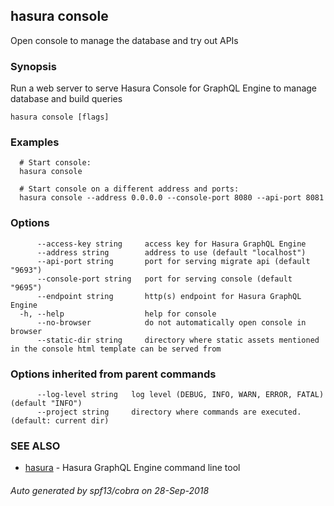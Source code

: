 ## hasura console

Open console to manage the database and try out APIs

### Synopsis

Run a web server to serve Hasura Console for GraphQL Engine to manage database and build queries

```
hasura console [flags]
```

### Examples

```
  # Start console:
  hasura console

  # Start console on a different address and ports:
  hasura console --address 0.0.0.0 --console-port 8080 --api-port 8081
```

### Options

```
      --access-key string     access key for Hasura GraphQL Engine
      --address string        address to use (default "localhost")
      --api-port string       port for serving migrate api (default "9693")
      --console-port string   port for serving console (default "9695")
      --endpoint string       http(s) endpoint for Hasura GraphQL Engine
  -h, --help                  help for console
      --no-browser            do not automatically open console in browser
      --static-dir string     directory where static assets mentioned in the console html template can be served from
```

### Options inherited from parent commands

```
      --log-level string   log level (DEBUG, INFO, WARN, ERROR, FATAL) (default "INFO")
      --project string     directory where commands are executed. (default: current dir)
```

### SEE ALSO

* [hasura](hasura.md)     - Hasura GraphQL Engine command line tool

###### Auto generated by spf13/cobra on 28-Sep-2018
